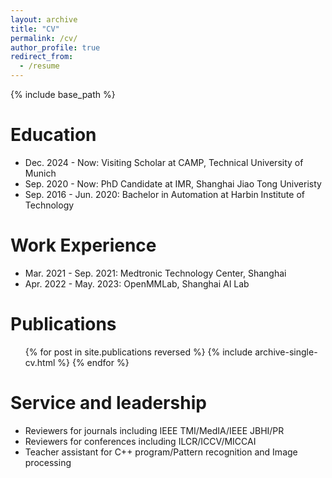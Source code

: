 ```yaml
---
layout: archive
title: "CV"
permalink: /cv/
author_profile: true
redirect_from:
  - /resume
---
```


{% include base_path %}


Education
======
- Dec. 2024 - Now: Visiting Scholar at CAMP, Technical University of Munich
- Sep. 2020 - Now: PhD Candidate at IMR, Shanghai Jiao Tong Univeristy
- Sep. 2016 - Jun. 2020: Bachelor in Automation at Harbin Institute of Technology


Work Experience
======
- Mar. 2021 - Sep. 2021: Medtronic Technology Center, Shanghai
- Apr. 2022 - May. 2023: OpenMMLab, Shanghai AI Lab
  


Publications
======
  <ul>{% for post in site.publications reversed %}
    {% include archive-single-cv.html %}
  {% endfor %}</ul>

  
  
Service and leadership
======
* Reviewers for journals including IEEE TMI/MedIA/IEEE JBHI/PR
* Reviewers for conferences including ILCR/ICCV/MICCAI
* Teacher assistant for C++ program/Pattern recognition and Image processing
